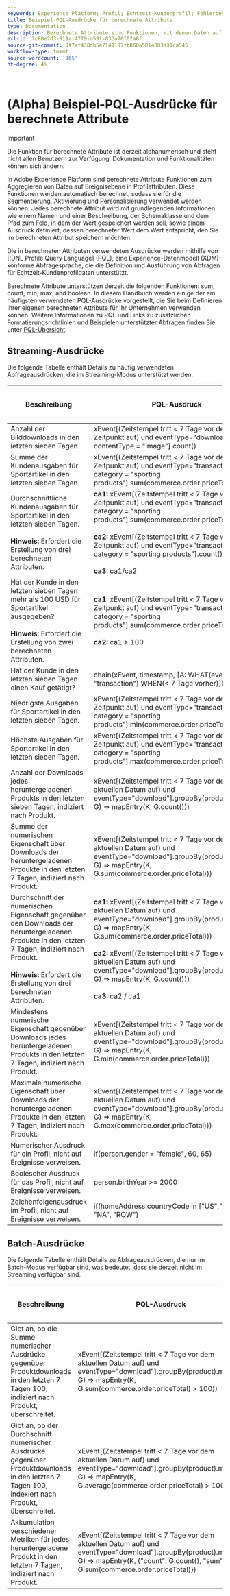 ```yaml
---
keywords: Experience Platform; Profil; Echtzeit-Kundenprofil; Fehlerbehebung; API
title: Beispiel-PQL-Ausdrücke für berechnete Attribute
type: Documentation
description: Berechnete Attribute sind Funktionen, mit denen Daten auf Ereignisebene in Attribute auf Profilebene aggregiert werden. Diese Funktionen erfordern die Verwendung gültiger PQL-Ausdrücke (Profile Query Language). In diesem Handbuch werden einige der am häufigsten verwendeten PQL-Ausdrücke für berechnete Attribute vorgestellt.
exl-id: 7c80e2d3-919a-47f9-a59f-833a70f02a8f
source-git-commit: 0f7ef438db5e7141197fb860a5814883d31ca545
workflow-type: tm+mt
source-wordcount: '965'
ht-degree: 4%

---
```


# (Alpha) Beispiel-PQL-Ausdrücke für berechnete Attribute

>[!IMPORTANT]
>
>Die Funktion für berechnete Attribute ist derzeit alphanumerisch und steht nicht allen Benutzern zur Verfügung. Dokumentation und Funktionalitäten können sich ändern.

In Adobe Experience Platform sind berechnete Attribute Funktionen zum Aggregieren von Daten auf Ereignisebene in Profilattributen. Diese Funktionen werden automatisch berechnet, sodass sie für die Segmentierung, Aktivierung und Personalisierung verwendet werden können. Jedes berechnete Attribut wird mit grundlegenden Informationen wie einem Namen und einer Beschreibung, der Schemaklasse und dem Pfad zum Feld, in dem der Wert gespeichert werden soll, sowie einem Ausdruck definiert, dessen berechneter Wert dem Wert entspricht, den Sie im berechneten Attribut speichern möchten.

Die in berechneten Attributen verwendeten Ausdrücke werden mithilfe von [!DNL Profile Query Language] (PQL), eine Experience-Datenmodell (XDM)-konforme Abfragesprache, die die Definition und Ausführung von Abfragen für Echtzeit-Kundenprofildaten unterstützt.

Berechnete Attribute unterstützen derzeit die folgenden Funktionen: sum, count, min, max, and boolean. In diesem Handbuch werden einige der am häufigsten verwendeten PQL-Ausdrücke vorgestellt, die Sie beim Definieren Ihrer eigenen berechneten Attribute für Ihr Unternehmen verwenden können. Weitere Informationen zu PQL und Links zu zusätzlichen Formatierungsrichtlinien und Beispielen unterstützter Abfragen finden Sie unter [PQL-Übersicht](../../segmentation/pql/overview.md).

## Streaming-Ausdrücke

Die folgende Tabelle enthält Details zu häufig verwendeten Abfrageausdrücken, die im Streaming-Modus unterstützt werden.

| Beschreibung | PQL-Ausdruck | Eingabetyp:<br/>Profil- oder Erlebnisereignis (EE)[]) | Ergebnistyp |
|---|---|---|---|
| Anzahl der Bilddownloads in den letzten sieben Tagen. | xEvent[(Zeitstempel tritt &lt; 7 Tage vor dem Zeitpunkt auf) und eventType=&quot;download&quot; und contentType = &quot;image&quot;].count() | Profil und EE[] | Ganzzahl |
| Summe der Kundenausgaben für Sportartikel in den letzten sieben Tagen. | xEvent[(Zeitstempel tritt &lt; 7 Tage vor dem Zeitpunkt auf) und eventType=&quot;transaction&quot; und category = &quot;sporting products&quot;].sum(commerce.order.priceTotal) | Profil und EE[] | Ganzzahl oder Double |
| Durchschnittliche Kundenausgaben für Sportartikel in den letzten sieben Tagen.<br/><br/>**Hinweis:** Erfordert die Erstellung von drei berechneten Attributen. | **ca1:** xEvent[(Zeitstempel tritt &lt; 7 Tage vor dem Zeitpunkt auf) und eventType=&quot;transaction&quot; und category = &quot;sporting products&quot;].sum(commerce.order.priceTotal)<br/><br/>**ca2:** xEvent[(Zeitstempel tritt &lt; 7 Tage vor dem Zeitpunkt auf) und eventType=&quot;transaction&quot; und category = &quot;sporting products&quot;].count()<br/><br/>**ca3:** ca1/ca2 | Profil und EE[] | Double |
| Hat der Kunde in den letzten sieben Tagen mehr als 100 USD für Sportartikel ausgegeben?<br/><br/>**Hinweis:** Erfordert die Erstellung von zwei berechneten Attributen. | **ca1:** xEvent[(Zeitstempel tritt &lt; 7 Tage vor dem Zeitpunkt auf) und eventType=&quot;transaction&quot; und category = &quot;sporting products&quot;].sum(commerce.order.priceTotal)<br/><br/>**ca2:** ca1 > 100 | Profil und EE[] | Boolesch |
| Hat der Kunde in den letzten sieben Tagen einen Kauf getätigt? | chain(xEvent, timestamp, [A: WHAT(eventType = &quot;transaction&quot;) WHEN(&lt; 7 Tage vorher)]) | Profil und EE[] | Boolesch |
| Niedrigste Ausgaben für Sportartikel in den letzten sieben Tagen. | xEvent[(Zeitstempel tritt &lt; 7 Tage vor dem Zeitpunkt auf) und eventType=&quot;transaction&quot; und category = &quot;sporting products&quot;].min(commerce.order.priceTotal) | Profil und EE[] | Ganzzahl oder Double |
| Höchste Ausgaben für Sportartikel in den letzten sieben Tagen. | xEvent[(Zeitstempel tritt &lt; 7 Tage vor dem Zeitpunkt auf) und eventType=&quot;transaction&quot; und category = &quot;sporting products&quot;].max(commerce.order.priceTotal) | Profil und EE[] | Ganzzahl oder Double |
| Anzahl der Downloads jedes heruntergeladenen Produkts in den letzten sieben Tagen, indiziert nach Produkt. | xEvent[(Zeitstempel tritt &lt; 7 Tage vor dem aktuellen Datum auf) und eventType=&quot;download&quot;].groupBy(product).map((K, G) => mapEntry(K, G.count())) | Profil und EE[] | Zuordnung[Zeichenfolge, Ganzzahl] |
| Summe der numerischen Eigenschaft über Downloads der heruntergeladenen Produkte in den letzten 7 Tagen, indiziert nach Produkt. | xEvent[(Zeitstempel tritt &lt; 7 Tage vor dem aktuellen Datum auf) und eventType=&quot;download&quot;].groupBy(product).map((K, G) => mapEntry(K, G.sum(commerce.order.priceTotal))) | Profil und EE[] | Zuordnung[Zeichenfolge, Ganzzahl] oder Landkarte[Zeichenfolge, Doppelt] |
| Durchschnitt der numerischen Eigenschaft gegenüber den Downloads der heruntergeladenen Produkte in den letzten 7 Tagen, indiziert nach Produkt.<br/><br/>**Hinweis:** Erfordert die Erstellung von drei berechneten Attributen. | **ca1:** xEvent[(Zeitstempel tritt &lt; 7 Tage vor dem aktuellen Datum auf) und eventType=&quot;download&quot;].groupBy(product).map((K, G) => mapEntry(K, G.sum(commerce.order.priceTotal)))<br/><br/>**ca2:** xEvent[(Zeitstempel tritt &lt; 7 Tage vor dem aktuellen Datum auf) und eventType=&quot;download&quot;].groupBy(product).map((K, G) => mapEntry(K, G.count()))<br/><br/>**ca3:** ca2 / ca1 | Profil und EE[] | Zuordnung[Zeichenfolge, Doppelt] |
| Mindestens numerische Eigenschaft gegenüber Downloads jedes heruntergeladenen Produkts in den letzten 7 Tagen, indiziert nach Produkt. | xEvent[(Zeitstempel tritt &lt; 7 Tage vor dem aktuellen Datum auf) und eventType=&quot;download&quot;].groupBy(product).map((K, G) => mapEntry(K, G.min(commerce.order.priceTotal))) | Profil und EE[] | Zuordnung[Zeichenfolge, Ganzzahl] oder Landkarte[Zeichenfolge, Doppelt] |
| Maximale numerische Eigenschaft über Downloads der heruntergeladenen Produkte in den letzten 7 Tagen, indiziert nach Produkt. | xEvent[(Zeitstempel tritt &lt; 7 Tage vor dem aktuellen Datum auf) und eventType=&quot;download&quot;].groupBy(product).map((K, G) => mapEntry(K, G.max(commerce.order.priceTotal))) | Profil und EE[] | Zuordnung[Zeichenfolge, Ganzzahl] oder Landkarte[Zeichenfolge, Doppelt] |
| Numerischer Ausdruck für ein Profil, nicht auf Ereignisse verweisen. | if(person.gender = &quot;female&quot;, 60, 65) | Profil | Ganzzahl oder Double |
| Boolescher Ausdruck für das Profil, nicht auf Ereignisse verweisen. | person.birthYear >= 2000 | Profil | Boolesch |
| Zeichenfolgenausdruck im Profil, nicht auf Ereignisse verweisen. | if(homeAddress.countryCode in [&quot;US&quot;,&quot;MX&quot;,&quot;CA&quot;], &quot;NA&quot;, &quot;ROW&quot;) | Profil | Zeichenfolge |

## Batch-Ausdrücke

Die folgende Tabelle enthält Details zu Abfrageausdrücken, die nur im Batch-Modus verfügbar sind, was bedeutet, dass sie derzeit nicht im Streaming verfügbar sind.

| Beschreibung | PQL-Ausdruck | Eingabetyp:<br/>Profil- oder Erlebnisereignis (EE)[]) | Ergebnistyp |
|---|---|---|---|
| Gibt an, ob die Summe numerischer Ausdrücke gegenüber Produktdownloads in den letzten 7 Tagen 100, indiziert nach Produkt, überschreitet. | xEvent[(Zeitstempel tritt &lt; 7 Tage vor dem aktuellen Datum auf) und eventType=&quot;download&quot;].groupBy(product).map((K, G) => mapEntry(K, G.sum(commerce.order.priceTotal) > 100)) | Profil und EE[] | Zuordnung[Zeichenfolge, Boolesch] |
| Gibt an, ob der Durchschnitt numerischer Ausdrücke gegenüber Produktdownloads in den letzten 7 Tagen 100, indexiert nach Produkt, überschreitet. | xEvent[(Zeitstempel tritt &lt; 7 Tage vor dem aktuellen Datum auf) und eventType=&quot;download&quot;].groupBy(product).map((K, G) => mapEntry(K, G.average(commerce.order.priceTotal) > 100)) | Profil und EE[] | Zuordnung[Zeichenfolge, Boolesch] |
| Akkumulation verschiedener Metriken für jedes heruntergeladene Produkt in den letzten 7 Tagen, indiziert nach Produkt. | xEvent[(Zeitstempel tritt &lt; 7 Tage vor dem aktuellen Datum auf) und eventType=&quot;download&quot;].groupBy(product).map((K, G) => mapEntry(K, {&quot;count&quot;: G.count(), &quot;sum&quot;: G.sum(commerce.order.priceTotal)}) | Profil und EE[] | Zuordnung[Zeichenfolge, Objekt] wobei Objekt ein benutzerdefinierter XDM-Typ ist |
